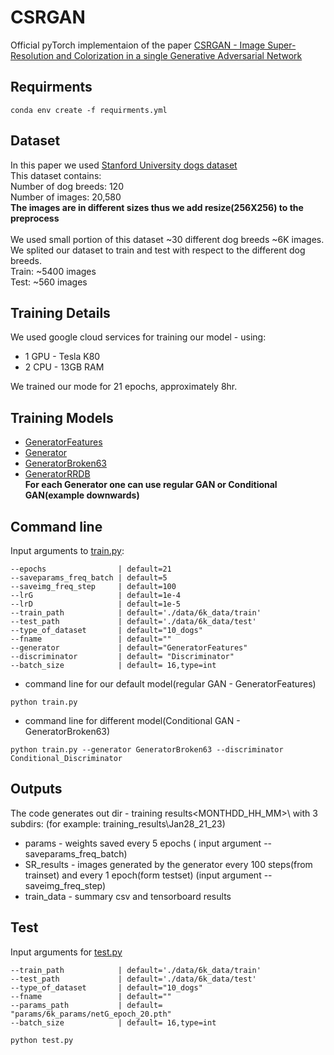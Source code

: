 # CSRGAN

Official pyTorch implementaion of the paper [CSRGAN - Image Super-Resolution and Colorization in a single Generative Adversarial Network](PDFS/CSRGAN.pdf)

## Requirments 

```
conda env create -f requirments.yml
```

## Dataset 
In this paper we used [Stanford University dogs dataset](http://vision.stanford.edu/aditya86/ImageNetDogs/)<br/>
This dataset contains:<br/>
Number of dog breeds: 120<br/>
Number of images: 20,580<br/>
**The images are in different sizes thus we add resize(256X256) to the preprocess**<br/><br/>
We used small portion of this dataset ~30 different dog breeds ~6K images.<br/> 
We splited our dataset to train and test with respect to the different dog breeds.<br/>
Train: ~5400 images<br/>
Test: ~560 images<br/>

## Training Details
We used google cloud services for training our model - using:<br/>
- 1 GPU - Tesla K80 
- 2 CPU - 13GB RAM

We trained our mode for 21 epochs, approximately 8hr.<br/>

## Training Models
- [GeneratorFeatures](code/Generator_feature_extractor.py)
- [Generator](code/Generator.py)
- [GeneratorBroken63](code/Generator_break_63_plus_1.py)
- [GeneratorRRDB](code/Generator_RRDB.py)<br/>
**For each Generator one can use regular GAN or Conditional GAN(example downwards)**

## Command line 
Input arguments to [train.py](train.py):
```
--epochs                | default=21   
--saveparams_freq_batch | default=5    
--saveimg_freq_step     | default=100  
--lrG                   | default=1e-4 
--lrD                   | default=1e-5 
--train_path            | default='./data/6k_data/train'
--test_path             | default='./data/6k_data/test'
--type_of_dataset       | default="10_dogs"
--fname                 | default=""
--generator             | default="GeneratorFeatures"
--discriminator         | default= "Discriminator"
--batch_size            | default= 16,type=int
```
- command line for our default model(regular GAN - GeneratorFeatures)
```
python train.py
```
- command line for different model(Conditional GAN - GeneratorBroken63) 
```
python train.py --generator GeneratorBroken63 --discriminator Conditional_Discriminator
```
## Outputs 
The code generates out dir - training results\<MONTHDD_HH_MM>\ with 3 subdirs: (for example: training_results\Jan28_21_23\)
- params - weights saved every 5 epochs ( input argument --saveparams_freq_batch)
- SR_results - images generated by the generator every 100 steps(from trainset) and every 1 epoch(form testset) (input argument --saveimg_freq_step)
- train_data - summary csv and tensorboard results

## Test
Input arguments for [test.py](code/test.py)
```
--train_path            | default='./data/6k_data/train'
--test_path             | default='./data/6k_data/test'
--type_of_dataset       | default="10_dogs"
--fname                 | default=""
--params_path           | default= "params/6k_params/netG_epoch_20.pth"
--batch_size            | default= 16,type=int
```

```
python test.py
``` 


